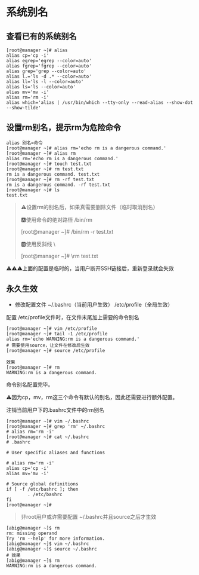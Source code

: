 # 系统别名

## 查看已有的系统别名

```shell
[root@manager ~]# alias
alias cp='cp -i'
alias egrep='egrep --color=auto'
alias fgrep='fgrep --color=auto'
alias grep='grep --color=auto'
alias l.='ls -d .* --color=auto'
alias ll='ls -l --color=auto'
alias ls='ls --color=auto'
alias mv='mv -i'
alias rm='rm -i'
alias which='alias | /usr/bin/which --tty-only --read-alias --show-dot --show-tilde'
```

## 设置rm别名，提示rm为危险命令

```shell
alias 别名=命令
[root@manager ~]# alias rm='echo rm is a dangerous command.'
[root@manager ~]# alias rm
alias rm='echo rm is a dangerous command.'
[root@manager ~]# touch test.txt
[root@manager ~]# rm test.txt
rm is a dangerous command. test.txt
[root@manager ~]# rm -rf test.txt
rm is a dangerous command. -rf test.txt
[root@manager ~]# ls
test.txt
```

> :warning:设置rm的别名后，如果真需要删除文件（临时取消别名）
>
> :a:使用命令的绝对路径  /bin/rm
>
> [root@manager ~]# /bin/rm -r test.txt
>
> :b:使用反斜线 \
>
> [root@manager ~]# \rm test.txt

:warning::warning::warning:上面的配置是临时的，当用户断开SSH链接后，重新登录就会失效



## 永久生效

- 修改配置文件 ~/.bashrc（当前用户生效）   /etc/profile（全局生效）

配置 /etc/profile文件时，在文件末尾加上需要的命令别名

```shell
[root@manager ~]# vim /etc/profile
[root@manager ~]# tail -1 /etc/profile
alias rm='echo WARNING:rm is a dangerous command.'
# 需要使用source，让文件在修改后生效
[root@manager ~]# source /etc/profile

效果
[root@manager ~]# rm
WARNING:rm is a dangerous command.
```

命令别名配置完毕。

:warning:因为cp，mv，rm这三个命令有默认的别名，因此还需要进行额外配置。

注销当前用户下的.bashrc文件中的rm别名

```shell
[root@manager ~]# vim ~/.bashrc
[root@manager ~]# grep 'rm' ~/.bashrc
# alias rm='rm -i'
[root@manager ~]# cat ~/.bashrc
# .bashrc

# User specific aliases and functions

# alias rm='rm -i'
alias cp='cp -i'
alias mv='mv -i'

# Source global definitions
if [ -f /etc/bashrc ]; then
        . /etc/bashrc
fi
[root@manager ~]#
```



> 非root用户或许需要配置 ~/.bashrc并且source之后才生效

```shell
[abig@manager ~]$ rm
rm: missing operand
Try 'rm --help' for more information.
[abig@manager ~]$ vim ~/.bashrc
[abig@manager ~]$ source ~/.bashrc
# 效果
[abig@manager ~]$ rm
WARNING:rm is a dangerous command.
```
